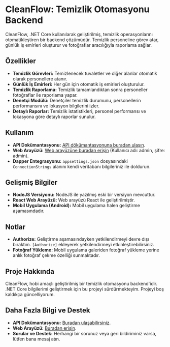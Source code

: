 
# CleanFlow: Temizlik Otomasyonu Backend

CleanFlow, .NET Core kullanılarak geliştirilmiş, temizlik operasyonlarını otomatikleştiren bir backend çözümüdür. Temizlik personeline görev atar, günlük iş emirleri oluşturur ve fotoğraflar aracılığıyla raporlama sağlar.

## Özellikler
- **Temizlik Görevleri:** Temizlenecek tuvaletler ve diğer alanlar otomatik olarak personellere atanır.
- **Günlük İş Emirleri:** Her gün için otomatik iş emirleri oluşturulur.
- **Temizlik Raporlama:** Temizlik tamamlandıktan sonra personeller fotoğraflar ile raporlama yapar.
- **Denetçi Modülü:** Denetçiler temizlik durumunu, personellerin performansını ve lokasyon bilgilerini izler.
- **Detaylı Raporlar:** Temizlik istatistikleri, personel performansı ve lokasyona göre detaylı raporlar sunulur.

## Kullanım
- **API Dokümantasyonu:** [API dökümantasyonuna buradan ulaşın](https://cleanflowbe.altuntasonur.com/swagger/index.html).
- **Web Arayüzü:** [Web arayüzüne buradan erişin](https://cleanflow.altuntasonur.com/) (Kullanıcı adı: admin, şifre: admin).
- **Dapper Entegrasyonu:** `appsettings.json` dosyasındaki `ConnectionStrings` alanını kendi veritabanı bilgileriniz ile doldurun.

## Gelişmiş Bilgiler
- **NodeJS Versiyonu:** NodeJS ile yazılmış eski bir versiyon mevcuttur.
- **React Web Arayüzü:** Web arayüzü React ile geliştirilmiştir.
- **Mobil Uygulama (Android):** Mobil uygulama halen geliştirme aşamasındadır.

## Notlar
- **Authorize:** Geliştirme aşamasındayken yetkilendirmeyi devre dışı bıraktım. `[Authorize]` ekleyerek yetkilendirmeyi etkinleştirebilirsiniz.
- **Fotoğraf Yükleme:** Mobil uygulama galeriden fotoğraf yükleme yerine anlık fotoğraf çekme özelliği sunmaktadır.

## Proje Hakkında
CleanFlow, hobi amaçlı geliştirilmiş bir temizlik otomasyonu backend'idir. .NET Core bilgilerimi geliştirmek için bu projeyi sürdürmekteyim. Projeyi boş kaldıkça güncelliyorum.

## Daha Fazla Bilgi ve Destek
- **API Dokümantasyonu:** [Buradan ulaşabilirsiniz](https://cleanflowbe.altuntasonur.com/swagger/index.html).
- **Web Arayüzü:** [Buradan erişin](https://cleanflow.altuntasonur.com/).
- **Sorular ve Destek:** Herhangi bir sorunuz veya geri bildiriminiz varsa, lütfen bana mesaj atın.
